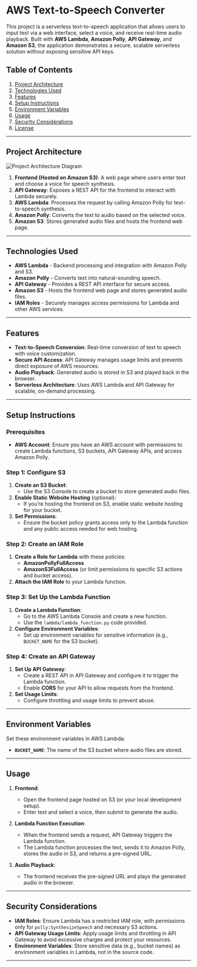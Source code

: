 # AWS Text-to-Speech Converter

This project is a serverless text-to-speech application that allows users to input text via a web interface, select a voice, and receive real-time audio playback. Built with **AWS Lambda**, **Amazon Polly**, **API Gateway**, and **Amazon S3**, the application demonstrates a secure, scalable serverless solution without exposing sensitive API keys.

## Table of Contents
1. [Project Architecture](#project-architecture)
2. [Technologies Used](#technologies-used)
3. [Features](#features)
4. [Setup Instructions](#setup-instructions)
5. [Environment Variables](#environment-variables)
6. [Usage](#usage)
7. [Security Considerations](#security-considerations)
8. [License](#license)

---

## Project Architecture

![Project Architecture Diagram](/docs/text-to-speech-diagram.png) 

1. **Frontend (Hosted on Amazon S3)**: A web page where users enter text and choose a voice for speech synthesis.
2. **API Gateway**: Exposes a REST API for the frontend to interact with Lambda securely.
3. **AWS Lambda**: Processes the request by calling Amazon Polly for text-to-speech synthesis.
4. **Amazon Polly**: Converts the text to audio based on the selected voice.
5. **Amazon S3**: Stores generated audio files and hosts the frontend web page.

---

## Technologies Used

- **AWS Lambda** - Backend processing and integration with Amazon Polly and S3.
- **Amazon Polly** - Converts text into natural-sounding speech.
- **API Gateway** - Provides a REST API interface for secure access.
- **Amazon S3** - Hosts the frontend web page and stores generated audio files.
- **IAM Roles** - Securely manages access permissions for Lambda and other AWS services.

---

## Features

- **Text-to-Speech Conversion**: Real-time conversion of text to speech with voice customization.
- **Secure API Access**: API Gateway manages usage limits and prevents direct exposure of AWS resources.
- **Audio Playback**: Generated audio is stored in S3 and played back in the browser.
- **Serverless Architecture**: Uses AWS Lambda and API Gateway for scalable, on-demand processing.

---

## Setup Instructions

### Prerequisites
- **AWS Account**: Ensure you have an AWS account with permissions to create Lambda functions, S3 buckets, API Gateway APIs, and access Amazon Polly.

### Step 1: Configure S3
1. **Create an S3 Bucket**:
   - Use the S3 Console to create a bucket to store generated audio files.
2. **Enable Static Website Hosting** (optional):
   - If you’re hosting the frontend on S3, enable static website hosting for your bucket.
3. **Set Permissions**:
   - Ensure the bucket policy grants access only to the Lambda function and any public access needed for web hosting.

### Step 2: Create an IAM Role
1. **Create a Role for Lambda** with these policies:
   - **AmazonPollyFullAccess**
   - **AmazonS3FullAccess** (or limit permissions to specific S3 actions and bucket access).
2. **Attach the IAM Role** to your Lambda function.

### Step 3: Set Up the Lambda Function
1. **Create a Lambda Function**:
   - Go to the AWS Lambda Console and create a new function.
   - Use the `lambda/lambda_function.py` code provided.
2. **Configure Environment Variables**:
   - Set up environment variables for sensitive information (e.g., `BUCKET_NAME` for the S3 bucket).

### Step 4: Create an API Gateway
1. **Set Up API Gateway**:
   - Create a REST API in API Gateway and configure it to trigger the Lambda function.
   - Enable **CORS** for your API to allow requests from the frontend.
2. **Set Usage Limits**:
   - Configure throttling and usage limits to prevent abuse.

---

## Environment Variables

Set these environment variables in AWS Lambda:

- **`BUCKET_NAME`**: The name of the S3 bucket where audio files are stored.

---

## Usage

1. **Frontend**:
   - Open the frontend page hosted on S3 (or your local development setup).
   - Enter text and select a voice, then submit to generate the audio.
   
2. **Lambda Function Execution**:
   - When the frontend sends a request, API Gateway triggers the Lambda function.
   - The Lambda function processes the text, sends it to Amazon Polly, stores the audio in S3, and returns a pre-signed URL.
   
3. **Audio Playback**:
   - The frontend receives the pre-signed URL and plays the generated audio in the browser.

---

## Security Considerations

- **IAM Roles**: Ensure Lambda has a restricted IAM role, with permissions only for `polly:SynthesizeSpeech` and necessary S3 actions.
- **API Gateway Usage Limits**: Apply usage limits and throttling in API Gateway to avoid excessive charges and protect your resources.
- **Environment Variables**: Store sensitive data (e.g., bucket names) as environment variables in Lambda, not in the source code.

---
